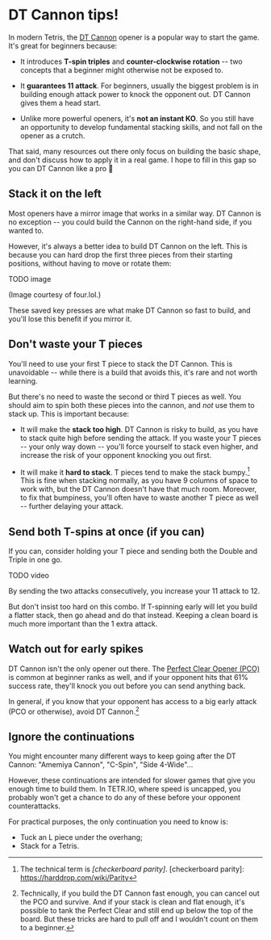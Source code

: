 # DT Cannon tips!

In modern Tetris, the [DT Cannon] opener is a popular way to start the game.
It's great for beginners because:

- It introduces **T-spin triples** and **counter-clockwise rotation** -- two concepts that a beginner might otherwise not be exposed to.

- It **guarantees 11 attack**.
  For beginners, usually the biggest problem is in building enough attack power to knock the opponent out.
  DT Cannon gives them a head start.

- Unlike more powerful openers, it's **not an instant KO**.
  So you still have an opportunity to develop fundamental stacking skills, and not fall on the opener as a crutch.

[DT Cannon]: https://four.lol/methods/dt-cannon#dt-cannon-as-an-opener

That said, many resources out there only focus on building the basic shape, and don't discuss how to apply it in a real game.
I hope to fill in this gap so you can DT Cannon like a pro 🙂

## Stack it on the left

Most openers have a mirror image that works in a similar way.
DT Cannon is no exception -- you could build the Cannon on the right-hand side, if you wanted to.

However, it's always a better idea to build DT Cannon on the left.
This is because you can hard drop the first three pieces from their starting positions, without having to move or rotate them:

TODO image

(Image courtesy of four.lol.)

These saved key presses are what make DT Cannon so fast to build, and you'll lose this benefit if you mirror it.

## Don't waste your T pieces

You'll need to use your first T piece to stack the DT Cannon.
This is unavoidable -- while there is a build that avoids this, it's rare and not worth learning.

But there's no need to waste the second or third T pieces as well.
You should aim to spin both these pieces into the cannon, and *not* use them to stack up.
This is important because:

- It will make the **stack too high**.
  DT Cannon is risky to build, as you have to stack quite high before sending the attack.
  If you waste your T pieces -- your only way down -- you'll force yourself to stack even higher, and increase the risk of your opponent knocking you out first.

- It will make it **hard to stack**.
  T pieces tend to make the stack bumpy.[^parity]
  This is fine when stacking normally, as you have 9 columns of space to work with, but the DT Cannon doesn't have that much room.
  Moreover, to fix that bumpiness, you'll often have to waste another T piece as well -- further delaying your attack.

[^parity]: The technical term is *[checkerboard parity]*.
[checkerboard parity]: https://harddrop.com/wiki/Parity

## Send both T-spins at once (if you can)

If you can, consider holding your T piece and sending both the Double and Triple in one go.

TODO video

By sending the two attacks consecutively, you increase your 11 attack to 12.

But don't insist too hard on this combo.
If T-spinning early will let you build a flatter stack, then go ahead and do that instead.
Keeping a clean board is much more important than the 1 extra attack.

## Watch out for early spikes

DT Cannon isn't the only opener out there.
The [Perfect Clear Opener (PCO)][pco] is common at beginner ranks as well, and if your opponent hits that 61% success rate, they'll knock you out before you can send anything back.

[pco]: https://four.lol/perfect-clears/opener

In general, if you know that your opponent has access to a big early attack (PCO or otherwise), avoid DT Cannon.[^wellactually]

[^wellactually]:
    Technically, if you build the DT Cannon fast enough, you can cancel out the PCO and survive.
    And if your stack is clean and flat enough, it's possible to tank the Perfect Clear and still end up below the top of the board.
    But these tricks are hard to pull off and I wouldn't count on them to a beginner.

## Ignore the continuations

You might encounter many different ways to keep going after the DT Cannon: "Amemiya Cannon", "C-Spin", "Side 4-Wide"...

However, these continuations are intended for slower games that give you enough time to build them.
In TETR.IO, where speed is uncapped, you probably won't get a chance to do any of these before your opponent counterattacks.

For practical purposes, the only continuation you need to know is:

- Tuck an L piece under the overhang;
- Stack for a Tetris.
